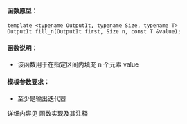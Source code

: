 
#### 函数原型：
```
template <typename OutputIt, typename Size, typename T>
OutputIt fill_n(OutputIt first, Size n, const T &value);
```

#### 函数说明：
* 该函数用于在指定区间内填充 n 个元素 value

#### 模板参数要求：
* 至少是输出迭代器

详细内容见 函数实现及其注释

